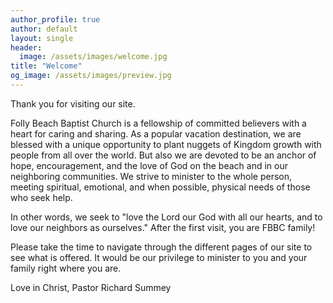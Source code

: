```yaml
---
author_profile: true
author: default
layout: single
header:
  image: /assets/images/welcome.jpg
title: "Welcome"
og_image: /assets/images/preview.jpg
---
```


Thank you for visiting our site.

Folly Beach Baptist Church is a fellowship of committed believers with a heart for caring and
sharing. As a popular vacation destination, we are blessed with a unique opportunity to plant
nuggets of Kingdom growth with people from all over the world. But also we are devoted to be an
anchor of hope, encouragement, and the love of God on the beach and in our neighboring communities.
We strive to minister to the whole person, meeting spiritual, emotional, and when possible, physical
needs of those who seek help.

In other words, we seek to "love the Lord our God with all our hearts, and to love our neighbors as
ourselves." After the first visit, you are FBBC family!

Please take the time to navigate through the different pages of our site to see what is offered. It
would be our privilege to minister to you and your family right where you are.

Love in Christ, Pastor Richard Summey
